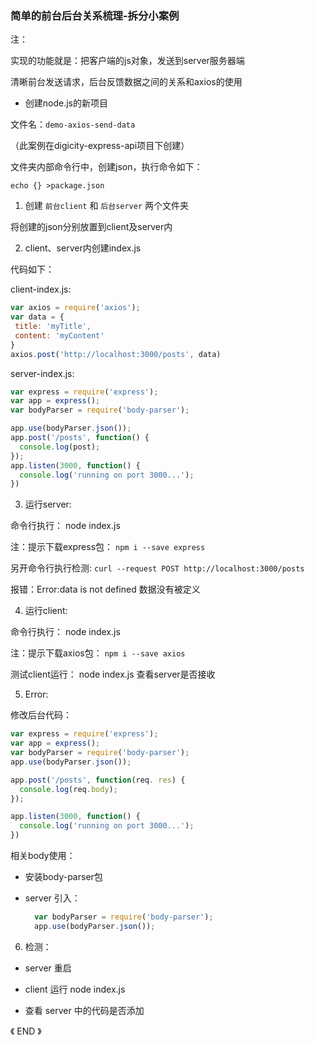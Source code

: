 ### 简单的前台后台关系梳理-拆分小案例

注：

实现的功能就是：把客户端的js对象，发送到server服务器端

清晰前台发送请求，后台反馈数据之间的关系和axios的使用

-  创建node.js的新项目

  文件名：`demo-axios-send-data`

  （此案例在digicity-express-api项目下创建）

  文件夹内部命令行中，创建json，执行命令如下：

  `echo {} >package.json`


1. 创建 `前台client` 和 `后台server` 两个文件夹

  将创建的json分别放置到client及server内

2. client、server内创建index.js

  代码如下：

  client-index.js:

  ```js
  var axios = require('axios');
  var data = {
   title: 'myTitle',
   content: 'myContent'
  }
  axios.post('http://localhost:3000/posts', data)
  ```

  server-index.js:

  ```js
  var express = require('express');
  var app = express();
  var bodyParser = require('body-parser');

  app.use(bodyParser.json());
  app.post('/posts', function() {
    console.log(post);
  });
  app.listen(3000, function() {
    console.log('running on port 3000...');
  })
  ```

3. 运行server:

  命令行执行：
  node index.js

  注：提示下载express包：
  `npm i --save express`

  另开命令行执行检测:
  `curl --request POST http://localhost:3000/posts`

  报错：Error:data is not defined
  数据没有被定义

4. 运行client:

  命令行执行：
  node index.js

  注：提示下载axios包：
  `npm i --save axios`

  测试client运行： node index.js 查看server是否接收

5. Error:

  修改后台代码：

  ```js
  var express = require('express');
  var app = express();
  var bodyParser = require('body-parser');
  app.use(bodyParser.json());

  app.post('/posts', function(req. res) {
    console.log(req.body);
  });

  app.listen(3000, function() {
    console.log('running on port 3000...');
  })
  ```

  相关body使用：

  - 安装body-parser包

  - server 引入：

    ```js
      var bodyParser = require('body-parser');
      app.use(bodyParser.json());
    ```

6. 检测：

  - server 重启

  - client 运行 node index.js

  - 查看 server 中的代码是否添加


《 END 》
